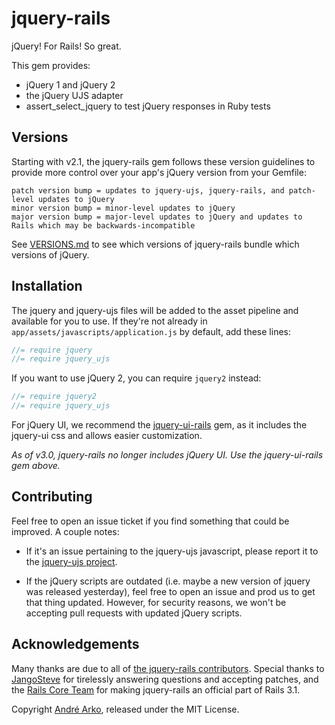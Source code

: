 # jquery-rails

jQuery! For Rails! So great.

This gem provides:

  * jQuery 1 and jQuery 2
  * the jQuery UJS adapter
  * assert_select_jquery to test jQuery responses in Ruby tests

## Versions

Starting with v2.1, the jquery-rails gem follows these version guidelines
to provide more control over your app's jQuery version from your Gemfile:

```
patch version bump = updates to jquery-ujs, jquery-rails, and patch-level updates to jQuery
minor version bump = minor-level updates to jQuery
major version bump = major-level updates to jQuery and updates to Rails which may be backwards-incompatible
```

See [VERSIONS.md](VERSIONS.md) to see which versions of jquery-rails bundle which
versions of jQuery.

## Installation

The jquery and jquery-ujs files will be added to the asset pipeline and available for you to use. If they're not already in `app/assets/javascripts/application.js` by default, add these lines:

```js
//= require jquery
//= require jquery_ujs
```

If you want to use jQuery 2, you can require `jquery2` instead:

```js
//= require jquery2
//= require jquery_ujs
```

For jQuery UI, we recommend the [jquery-ui-rails](https://github.com/joliss/jquery-ui-rails) gem, as it includes the jquery-ui css and allows easier customization.

*As of v3.0, jquery-rails no longer includes jQuery UI. Use the
jquery-ui-rails gem above.*

## Contributing

Feel free to open an issue ticket if you find something that could be improved. A couple notes:

* If it's an issue pertaining to the jquery-ujs javascript, please report it to the [jquery-ujs project](https://github.com/rails/jquery-ujs).

* If the jQuery scripts are outdated (i.e. maybe a new version of jquery was released yesterday), feel free to open an issue and prod us to get that thing updated. However, for security reasons, we won't be accepting pull requests with updated jQuery scripts.

## Acknowledgements

Many thanks are due to all of [the jquery-rails contributors](https://github.com/rails/jquery-rails/graphs/contributors). Special thanks to [JangoSteve](http://github.com/JangoSteve) for tirelessly answering questions and accepting patches, and the [Rails Core Team](https://github.com/organizations/rails/teams/617) for making jquery-rails an official part of Rails 3.1.

Copyright [André Arko](http://arko.net), released under the MIT License.
